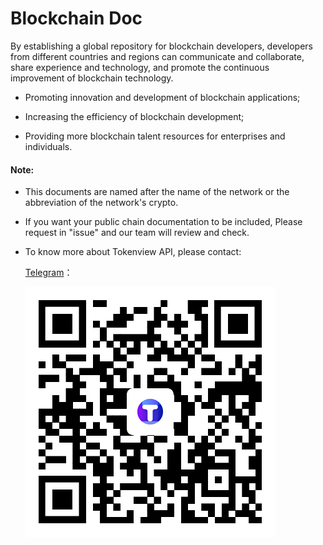 # Blockchain Doc 

By establishing a global repository for blockchain developers, developers from different countries and regions can communicate and collaborate, share experience and technology, and promote the continuous improvement of blockchain technology.

- Promoting innovation and development of blockchain applications;

- Increasing the efficiency of blockchain development;

- Providing more blockchain talent resources for enterprises and individuals.

  

#### Note:

- This documents are named after the name of the network or the abbreviation of the network's crypto.

- If you want your public chain documentation to be included, Please request in "issue" and our team will review and check.

- To know more about Tokenview API, please contact:

  [Telegram](https://t.me/+3-8O9MNLjAI4ZTI9)：

  ![](image/Telegram.png)

  















